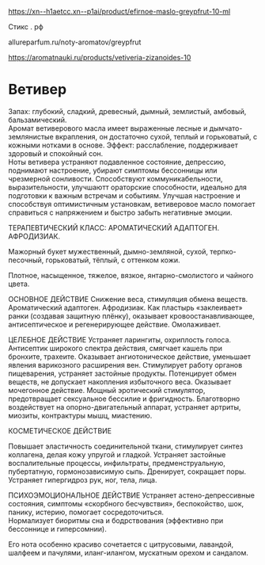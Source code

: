 
https://xn--h1aetcc.xn--p1ai/product/efirnoe-maslo-greypfrut-10-ml 

Стикс . рф

allureparfum.ru/noty-aromatov/greypfrut

https://aromatnauki.ru/products/vetiveria-zizanoides-10


# Ветивер
Запах: глубокий, сладкий, древесный, дымный, землистый, амбовый, бальзамический.  
Аромат ветиверового масла имеет выраженные лесные и дымчато-землянистые вкрапления, он достаточно сухой, теплый и горьковатый, с кожными нотками в основе.
Эффект: расслабление, поддерживает здоровый и спокойный сон.  
Ноты ветивера устраняют подавленное состояние, депрессию, поднимают настроение, убирают симптомы бессонницы или чрезмерной сонливости. Способствуют коммуникабельности, выразительности, улучшаютт ораторские способности, идеально для подготовки к важным встречам и событиям. Улучшая настроение и способствуя оптимистичным установкам, ветиверовое масло помогает справиться с напряжением и быстро забыть негативные эмоции. 

ТЕРАПЕВТИЧЕСКИЙ КЛАСС: АРОМАТИЧЕСКИЙ АДАПТОГЕН. АФРОДИЗИАК.

Мажорный букет мужественный, дымно-земляной, сухой, терпко-песочный, горьковатый, тёплый, с оттенком кожи. 

Плотное, насыщенное, тяжелое, вязкое, янтарно-смолистого и чайного цвета.

ОСНОВНОЕ ДЕЙСТВИЕ
Снижение веса, стимуляция обмена веществ. Ароматический адаптоген. Афродизиак. Как пластырь «заклеивает» ранки (создавая защитную плёнку), оказывает кровоостанавливающее, антисептическое и регенерирующее действие. Омолаживает.

ЦЕЛЕБНОЕ ДЕЙСТВИЕ
Устраняет ларингиты, охриплость голоса.
Антисептик широкого спектра действия, смягчает кашель при бронхите, трахеите.
Оказывает ангиотоническое действие, уменьшает явления варикозного расширения вен.
Стимулирует работу органов пищеварения, устраняет застойные продукты.
Потенцирует обмен веществ, не допускает накопления избыточного веса.
Оказывает мочегонное действие.
Мощный эротический стимулятор, предотвращает сексуальное бессилие и фригидность.
Благотворно воздействует на опорно-двигательный аппарат, устраняет артриты, миозиты, контрактуры мышц, миастению.

КОСМЕТИЧЕСКОЕ ДЕЙСТВИЕ 

Повышает эластичность соединительной ткани, стимулирует синтез коллагена, делая кожу упругой и гладкой. Устраняет застойные воспалительные процессы, инфильтраты, предменструальную, пубертатную, гормонозависимую сыпь. Дренирует, сокращает поры. Устраняет гипергидроз рук, ног, тела, лица.                                                                      

ПСИХОЭМОЦИОНАЛЬНОЕ ДЕЙСТВИЕ
Устраняет астено-депрессивные состояния, симптомы «скорбного бесчувствия», беспокойство, шок, панику, истерию, помогает сосредоточиться.              
Нормализует биоритмы сна и бодрствования (эффективно при бессоннице и гиперсомнии).

Его нота особенно красиво сочетается с цитрусовыми, лавандой, шалфеем и пачулями, иланг-илангом, мускатным орехом и сандалом. 